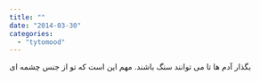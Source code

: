 ```yaml
---
title: ""
date: "2014-03-30"
categories: 
  - "tytomood"
---
```


بگذار آدم ها تا می توانند سنگ باشند. مهم این است که تو از جنس چشمه ای
